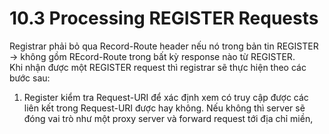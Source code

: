 # 10.3 Processing REGISTER Requests
Registrar phải bỏ qua Record-Route header nếu nó trong bản tin REGISTER -> không gồm REcord-Route trong bất kỳ response nào từ REGISTER. \
Khi nhận được một REGISTER request thì registrar sẽ thực hiện theo các bước sau: 
1. Register kiểm tra Request-URI để xác định xem có truy cập được các liên kết trong Request-URI được hay không. Nếu không thì server sẽ đóng vai trò như một proxy server và forward request tới địa chỉ miền, 



